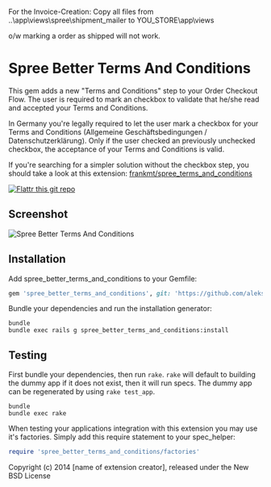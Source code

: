 For the Invoice-Creation:
Copy all files from
..\app\views\spree\shipment_mailer
to 
YOU_STORE\app\views

o/w marking a order as shipped will not work.



Spree Better Terms And Conditions
=============================

This gem adds a new "Terms and Conditions" step to your Order Checkout Flow. The user is required to mark an checkbox to validate that he/she read and accepted your Terms and Conditions.

In Germany you're legally required to let the user mark a checkbox for your Terms and Conditions (Allgemeine Geschäftsbedingungen / Datenschutzerklärung). Only if the user checked an previously unchecked checkbox, the acceptance of your Terms and Conditions is valid.

If you're searching for a simpler solution without the checkbox step, you should take a look at this extension: [frankmt/spree_terms_and_conditions](https://github.com/frankmt/spree_terms_and_conditions)

[![Flattr this git repo](http://api.flattr.com/button/flattr-badge-large.png)](https://flattr.com/submit/auto?user_id=alks&url=https%3A%2F%2Fgithub.com%2Faleks%2Fspree_better_terms_and_conditions) 

Screenshot
------------
![Spree Better Terms And Conditions](screenshot.png "Terms and Conditions Step")


Installation
------------

Add spree_better_terms_and_conditions to your Gemfile:

```ruby
gem 'spree_better_terms_and_conditions', git: 'https://github.com/aleks/spree_better_terms_and_conditions.git', branch: 'master'
```

Bundle your dependencies and run the installation generator:

```shell
bundle
bundle exec rails g spree_better_terms_and_conditions:install
```

Testing
-------

First bundle your dependencies, then run `rake`. `rake` will default to building the dummy app if it does not exist, then it will run specs. The dummy app can be regenerated by using `rake test_app`.

```shell
bundle
bundle exec rake
```

When testing your applications integration with this extension you may use it's factories.
Simply add this require statement to your spec_helper:

```ruby
require 'spree_better_terms_and_conditions/factories'
```

Copyright (c) 2014 [name of extension creator], released under the New BSD License

